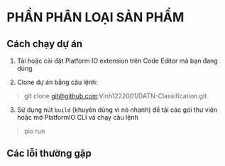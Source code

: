 # PHẦN PHÂN LOẠI SẢN PHẨM

## Cách chạy dự án

1. Tải hoặc cài đặt Platform IO extension trên Code Editor mà bạn đang dùng

2. Clone dự án bằng câu lệnh:

> git clone git@github.com:Vinh1222001/DATN-Classification.git

3. Sử dụng nút `build` (khuyên dùng vì nó nhanh) để tải các gói thư viện hoặc mở PlatformIO CLI và chạy câu lệnh

> pio run

## Các lỗi thường gặp

